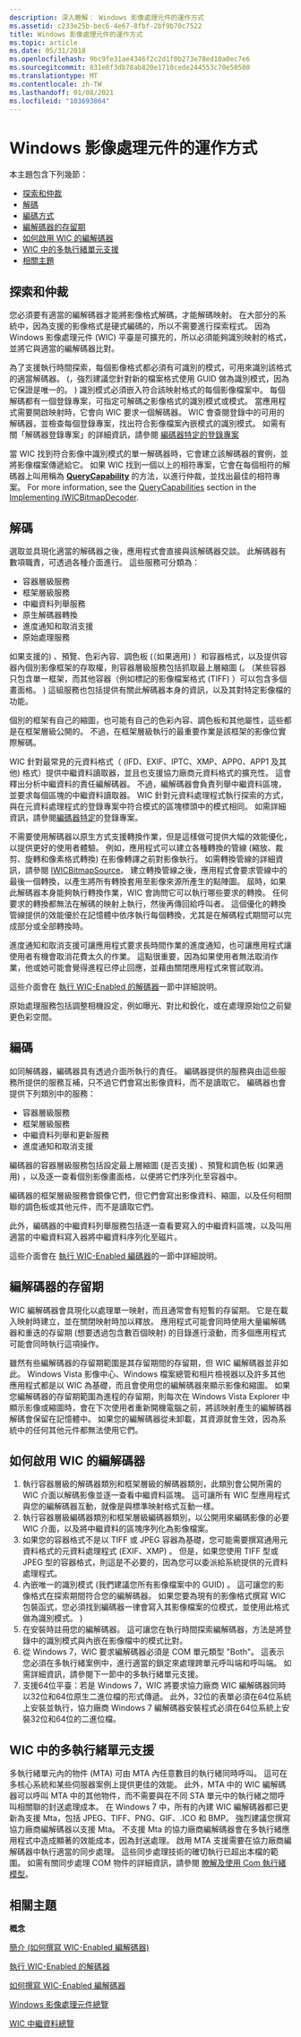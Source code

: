 ```yaml
---
description: 深入瞭解： Windows 影像處理元件的運作方式
ms.assetid: c233e25b-bec6-4e67-8fbf-2bf9b70c7522
title: Windows 影像處理元件的運作方式
ms.topic: article
ms.date: 05/31/2018
ms.openlocfilehash: 9bc9fe31ae4346f2c2d1f0b273e78ed10a0ec7e6
ms.sourcegitcommit: 831e8f3db78ab820e1710cede244553c70e50500
ms.translationtype: MT
ms.contentlocale: zh-TW
ms.lasthandoff: 01/08/2021
ms.locfileid: "103693864"
---
```

# <a name="how-the-windows-imaging-component-works"></a>Windows 影像處理元件的運作方式

本主題包含下列幾節：

-   [探索和仲裁](#discovery-and-arbitration)
-   [解碼](#decoding)
-   [編碼方式](#encoding)
-   [編解碼器的存留期](#the-lifetime-of-a-codec)
-   [如何啟用 WIC 的編解碼器](#how-to-wic-enabled-a-codec)
-   [WIC 中的多執行緒單元支援](#multi-threaded-apartment-support-in-wic)
-   [相關主題](#related-topics)

## <a name="discovery-and-arbitration"></a>探索和仲裁

您必須要有適當的編解碼器才能將影像格式解碼，才能解碼映射。 在大部分的系統中，因為支援的影像格式是硬式編碼的，所以不需要進行探索程式。 因為 Windows 影像處理元件 (WIC) 平臺是可擴充的，所以必須能夠識別映射的格式，並將它與適當的編解碼器比對。

為了支援執行時間探索，每個影像格式都必須有可識別的模式，可用來識別該格式的適當解碼器。  (，強烈建議您針對新的檔案格式使用 GUID 做為識別模式，因為它保證是唯一的。 ) 識別模式必須嵌入符合該映射格式的每個影像檔案中。 每個解碼都有一個登錄專案，可指定可解碼之影像格式的識別模式或模式。 當應用程式需要開啟映射時，它會向 WIC 要求一個解碼器。 WIC 會查閱登錄中的可用的解碼器，並檢查每個登錄專案，找出符合影像檔案內嵌模式的識別模式。 如需有關「解碼器登錄專案」的詳細資訊，請參閱 [編碼器特定的登錄專案](-wic-decoderregentries.md)

當 WIC 找到符合影像中識別模式的單一解碼器時，它會建立該解碼器的實例，並將影像檔案傳遞給它。 如果 WIC 找到一個以上的相符專案，它會在每個相符的解碼器上叫用稱為 [**QueryCapability**](/windows/desktop/api/Wincodec/nf-wincodec-iwicbitmapdecoder-querycapability) 的方法，以進行仲裁，並找出最佳的相符專案。 For more information, see the [QueryCapabilities](-wic-imp-iwicbitmapdecoder.md) section in the [Implementing IWICBitmapDecoder](-wic-imp-iwicbitmapdecoder.md).

## <a name="decoding"></a>解碼

選取並具現化適當的解碼器之後，應用程式會直接與該解碼器交談。 此解碼器有數項職責，可透過各種介面進行。 這些服務可分類為：

-   容器層級服務
-   框架層級服務
-   中繼資料列舉服務
-   原生解碼器轉換
-   進度通知和取消支援
-   原始處理服務

如果支援的) 、預覽、色彩內容、調色板 (（如果適用) ）和容器格式，以及提供容器內個別影像框架的存取權，則容器層級服務包括抓取最上層縮圖 (。  (某些容器只包含單一框架，而其他容器（例如標記的影像檔案格式 (TIFF) ）可以包含多個畫面格。 ) 這組服務也包括提供有關此解碼器本身的資訊，以及其對特定影像檔的功能。

個別的框架有自己的縮圖，也可能有自己的色彩內容、調色板和其他屬性，這些都是在框架層級公開的。 不過，在框架層級執行的最重要作業是該框架的影像位實際解碼。

WIC 針對最常見的元資料格式（ (IFD、EXIF、IPTC、XMP、APP0、APP1 及其他) 格式）提供中繼資料讀取器，並且也支援協力廠商元資料格式的擴充性。 這會釋出分析中繼資料的責任編解碼器。 不過，編解碼器會負責列舉中繼資料區塊，並要求每個區塊的中繼資料讀取器。 WIC 針對元資料處理程式執行探索的方式，與在元資料處理程式的登錄專案中符合模式的區塊標頭中的模式相同。 如需詳細資訊，請參閱[編碼器特定](-wic-decoderregentries.md)的登錄專案。

不需要使用解碼器以原生方式支援轉換作業，但是這樣做可提供大幅的效能優化，以提供更好的使用者體驗。 例如，應用程式可以建立各種轉換的管線 (縮放、裁剪、旋轉和像素格式轉換) 在影像轉譯之前對影像執行。 如需轉換管線的詳細資訊，請參閱 [IWICBitmapSource](-wic-imp-iwicbitmapsource.md)。 建立轉換管線之後，應用程式會要求管線中的最後一個轉換，以產生將所有轉換套用至影像來源所產生的點陣圖。 屆時，如果此解碼器本身能夠執行轉換作業，WIC 會詢問它可以執行哪些要求的轉換。 任何要求的轉換都無法在解碼的映射上執行，然後再傳回給呼叫者。 這個優化的轉換管線提供的效能優於在記憶體中依序執行每個轉換，尤其是在解碼程式期間可以完成部分或全部轉換時。

進度通知和取消支援可讓應用程式要求長時間作業的進度通知，也可讓應用程式讓使用者有機會取消花費太久的作業。 這點很重要，因為如果使用者無法取消作業，他或她可能會覺得進程已停止回應，並藉由關閉應用程式來嘗試取消。

這些介面會在 [執行 WIC-Enabled 的解碼器](-wic-implementingwicdecoder.md)一節中詳細說明。

原始處理服務包括調整相機設定，例如曝光、對比和銳化，或在處理原始位之前變更色彩空間。

## <a name="encoding"></a>編碼

如同解碼器，編碼器具有透過介面所執行的責任。 編碼器提供的服務與由這些服務所提供的服務互補，只不過它們會寫出影像資料，而不是讀取它。 編碼器也會提供下列類別中的服務：

-   容器層級服務
-   框架層級服務
-   中繼資料列舉和更新服務
-   進度通知和取消支援

編碼器的容器層級服務包括設定最上層縮圖 (是否支援) 、預覽和調色板 (如果適用) ，以及逐一查看個別影像畫面格，以便將它們序列化至容器中。

編碼器的框架層級服務會鏡像它們，但它們會寫出影像資料、縮圖，以及任何相關聯的調色板或其他元件，而不是讀取它們。

此外，編碼器的中繼資料列舉服務包括逐一查看要寫入的中繼資料區塊，以及叫用適當的中繼資料寫入器將中繼資料序列化至磁片。

這些介面會在 [執行 WIC-Enabled 編碼器](-wic-implementingwicencoder.md)的一節中詳細說明。

## <a name="the-lifetime-of-a-codec"></a>編解碼器的存留期

WIC 編解碼器會具現化以處理單一映射，而且通常會有短暫的存留期。 它是在載入映射時建立，並在關閉映射時加以釋放。 應用程式可能會同時使用大量編解碼器和重迭的存留期 (想要透過包含數百個映射) 的目錄進行滾動，而多個應用程式可能會同時執行這項操作。

雖然有些編解碼器的存留期範圍是其存留期間的存留期，但 WIC 編解碼器並非如此。 Windows Vista 影像中心、Windows 檔案總管和相片檢視器以及許多其他應用程式都是以 WIC 為基礎，而且會使用您的編解碼器來顯示影像和縮圖。 如果您編解碼器的存留期範圍為進程的存留期，則每次在 Windows Vista Explorer 中顯示影像或縮圖時，會在下次使用者重新開機電腦之前，將該映射產生的編解碼器解碼會保留在記憶體中。 如果您的編解碼器從未卸載，其資源就會生效，因為系統中的任何其他元件都無法使用它們。

## <a name="how-to-wic-enabled-a-codec"></a>如何啟用 WIC 的編解碼器

1.  執行容器層級的解碼器類別和框架層級的解碼器類別，此類別會公開所需的 WIC 介面以解碼影像並逐一查看中繼資料區塊。 這可讓所有 WIC 型應用程式與您的編解碼器互動，就像是與標準映射格式互動一樣。
2.  執行容器層級編碼器類別和框架層級編碼器類別，以公開用來編碼影像的必要 WIC 介面，以及將中繼資料的區塊序列化為影像檔案。
3.  如果您的容器格式不是以 TIFF 或 JPEG 容器為基礎，您可能需要撰寫通用元資料格式的元資料處理程式 (EXIF、XMP) 。 但是，如果您使用 TIFF 型或 JPEG 型的容器格式，則這是不必要的，因為您可以委派給系統提供的元資料處理程式。
4.  內嵌唯一的識別模式 (我們建議您所有影像檔案中的 GUID) 。 這可讓您的影像格式在探索期間符合您的編解碼器。 如果您要為現有的影像格式撰寫 WIC 包裝函式，您必須找到編碼器一律會寫入其影像檔案的位模式，並使用此格式做為識別模式。 ) 
5.  在安裝時註冊您的編解碼器。 這可讓您在執行時間探索編解碼器，方法是將登錄中的識別模式與內嵌在影像檔中的模式比對。
6.  從 Windows 7，WIC 要求編解碼器必須是 COM 單元類型 "Both"。 這表示您必須在多執行緒案例中，進行適當的鎖定來處理跨單元呼叫端和呼叫端。 如需詳細資訊，請參閱下一節中的多執行緒單元支援。
7.  支援64位平臺：若是 Windows 7，WIC 將要求協力廠商 WIC 編解碼器同時以32位和64位原生二進位檔的形式傳遞。 此外，32位的表單必須在64位系統上安裝並執行，協力廠商 Windows 7 編解碼器安裝程式必須在64位系統上安裝32位和64位的二進位檔。

## <a name="multi-threaded-apartment-support-in-wic"></a>WIC 中的多執行緒單元支援

多執行緒單元內的物件 (MTA) 可由 MTA 內任意數目的執行緒同時呼叫。 這可在多核心系統和某些伺服器案例上提供更佳的效能。 此外，MTA 中的 WIC 編解碼器可以呼叫 MTA 中的其他物件，而不需要與在不同 STA 單元中的執行緒之間呼叫相關聯的封送處理成本。 在 Windows 7 中，所有的內建 WIC 編解碼器都已更新為支援 Mta，包括 JPEG、TIFF、PNG、GIF、.ICO 和 BMP。 強烈建議您撰寫協力廠商編解碼器以支援 Mta。 不支援 Mta 的協力廠商編解碼器會在多執行緒應用程式中造成顯著的效能成本，因為封送處理。 啟用 MTA 支援需要在協力廠商編解碼器中執行適當的同步處理。 這些同步處理技術的確切執行已超出本檔的範圍。 如需有關同步處理 COM 物件的詳細資訊，請參閱 [瞭解及使用 Com 執行緒模型](/previous-versions/ms809971(v=msdn.10))。

## <a name="related-topics"></a>相關主題

<dl> <dt>

**概念**
</dt> <dt>

[簡介 (如何撰寫 WIC-Enabled 編解碼器) ](-wic-howtowriteacodec-intro.md)
</dt> <dt>

[執行 WIC-Enabled 的解碼器](-wic-implementingwicdecoder.md)
</dt> <dt>

[如何撰寫 WIC-Enabled 編解碼器](-wic-howtowriteacodec.md)
</dt> <dt>

[Windows 影像處理元件總覽](-wic-about-windows-imaging-codec.md)
</dt> <dt>

[WIC 中繼資料總覽](-wic-about-metadata.md)
</dt> </dl>

 

 



